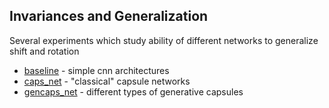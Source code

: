 ## Invariances and Generalization 

Several experiments which study ability of different networks to
generalize shift and rotation

* [baseline](baseline)  - simple cnn architectures 
* [caps_net](caps_net)  - "classical" capsule networks
* [gencaps_net](gencaps_net)  - different types of generative capsules 
